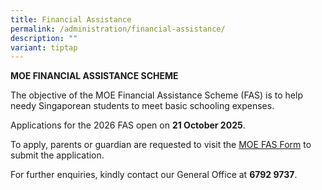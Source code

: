 ```yaml
---
title: Financial Assistance
permalink: /administration/financial-assistance/
description: ""
variant: tiptap
---
```

<p><strong>MOE FINANCIAL ASSISTANCE SCHEME</strong>
</p>
<p>The objective of the MOE Financial Assistance Scheme (FAS) is to help
needy Singaporean students to meet basic schooling expenses.</p>
<p>Applications for the 2026 FAS open on <strong>21 October 2025</strong>.</p>
<p>To apply, parents or guardian are requested to visit the <a href="https://www.bing.com/ck/a?!&amp;&amp;p=cee880561e2bdc97861166bc1525a5319bc2ed3d79e48b0db993dbd718d1c39aJmltdHM9MTc2MTAwNDgwMA&amp;ptn=3&amp;ver=2&amp;hsh=4&amp;fclid=00d7656d-7baa-61b8-3d18-73187aef607d&amp;psq=moe+fas+2026+link&amp;u=a1aHR0cHM6Ly9mb3JtLmdvdi5zZy82OGI3ZTkyNDY1Y2QzNmJlMjg3ODg5YzY" rel="noopener noreferrer nofollow" target="_blank">MOE FAS Form</a> to
submit the application.</p>
<p>For further enquiries, kindly contact our General Office at <strong>6792 9737</strong>.</p>